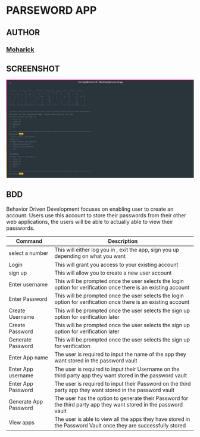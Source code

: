 # PARSEWORD APP

## AUTHOR
### [Moharick](https://github.com/moharick)

## SCREENSHOT
<img src="https://github.com/moharick/parseword-app/blob/master/parseword-app/image/parseword.png" width="1000">

## BDD

Behavior Driven Development focuses on enabling user to create an account. Users use this account to store their passwords from their other web applications, the users will be able to actually able to view their passwords.


| Command            | Description|
|--------------------|------------|
| select a number| This will either log you in , exit the app, sign you up depending on what you want|
| Login| This will grant you access to your existing account|
| sign up| This will allow you to create a new user account|
| Enter username| This will be prompted once the user selects the login option for verification once there is an existing account|
| Enter Password| This will be prompted once the user selects the login option for verification once there is an existing account|
| Create Username| This will be prompted once the user selects the sign up option for verification later|
| Create  Password| This will be prompted once the user selects the sign up option for verification later|
| Generate Password| This will be prompted once the user selects the sign up  for verification|
| Enter App name| The user is required to input the name of the app they want stored in the password vault|
| Enter App username| The user is required to input their Username  on the third party app they want stored in the password vault|
| Enter App Password| The user is required to input their Password on the third party app they want stored in the password vault|
|Generate App Password | The user has the option  to generate their Password for the third party app they want stored in the password vault|
| View apps | The user is able to view all the apps they have stored in the Password Vault once they are successfully stored|

